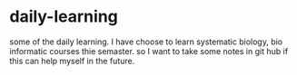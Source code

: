 # daily-learning
some of the daily learning.
I have choose to learn systematic biology, bio informatic courses thie semaster.
so I want to take some notes in git hub if this can help myself in the future.
